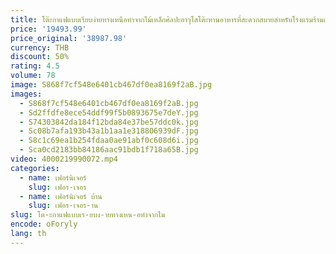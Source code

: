 ```yaml
---
title: โต๊ะกาแฟแบบเรียบง่ายทางเหนือทำจากไม้เหล็กศิลปะอาวุโสโต๊ะทานอาหารที่สะดวกสบายสำหรับโรงแรมร้านเสริมสวยเฟอร์นิเจอร์ห้องนั่งเล่น
price: '19493.99'
price_original: '38987.98'
currency: THB
discount: 50%
rating: 4.5
volume: 78
image: S868f7cf548e6401cb467df0ea8169f2aB.jpg
images:
  - S868f7cf548e6401cb467df0ea8169f2aB.jpg
  - Sd2ffdfe8ece54ddf99f5b0893675e7deY.jpg
  - S74303842da184f12bda84e37be57ddc0k.jpg
  - Sc08b7afa193b43a1b1aa1e318806939dF.jpg
  - S8c1c69ea1b254fdaa0ae91abf0c608d6i.jpg
  - Sca0cd2183bb84186aac91bdb1f718a65B.jpg
video: 4000219990072.mp4
categories:
  - name: เฟอร์นิเจอร์
    slug: เฟอร-เจอร
  - name: เฟอร์นิเจอร์ บ้าน
    slug: เฟอร-เจอร-าน
slug: โต-ะกาแฟแบบเร-ยบง-ายทางเหน-อทำจากไม
encode: oForyly
lang: th
---
```

  